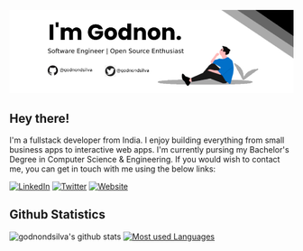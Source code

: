 ![Profile Banner](./github-banner.jpg)

## Hey there!

I'm a fullstack developer from India. I enjoy building everything from small business apps to interactive web apps. I'm currently pursing my Bachelor's Degree in Computer Science & Engineering. If you would wish to contact me, you can get in touch with me using the below links:

[![LinkedIn](https://img.shields.io/badge/LinkedIn-godnondsilva-blue?style=flat-square&logo=linkedin)](https://www.linkedin.com/in/godnon-dsilva)
[![Twitter](https://img.shields.io/badge/Twitter-godnondsilva-blue?style=flat-square&logo=twitter)](https://twitter.com/godnondsilva)
[![Website](https://img.shields.io/badge/Website-godnondsilva.vercel.app-red?style=flat-square)](https://godnondsilva.vercel.app)

## Github Statistics

![godnondsilva's github stats](https://github-readme-stats.vercel.app/api?username=godnondsilva&count_private=true&show_icons=true)
[![Most used Languages](https://github-readme-stats.vercel.app/api/top-langs/?username=godnondsilva&layout=compact)](https://github.com/godnondsilva)

<!--
**godnondsilva/godnondsilva** is a ✨ _special_ ✨ repository because its `README.md` (this file) appears on your GitHub profile.

Here are some ideas to get you started:

- 🔭 I’m currently working on ...
- 🌱 I’m currently learning ...
- 👯 I’m looking to collaborate on ...
- 🤔 I’m looking for help with ...
- 💬 Ask me about ...
- 📫 How to reach me: ...
- 😄 Pronouns: ...
- ⚡ Fun fact: ...
-->
